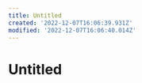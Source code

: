 ```yaml
---
title: Untitled
created: '2022-12-07T16:06:39.931Z'
modified: '2022-12-07T16:06:40.014Z'
---
```


# Untitled

